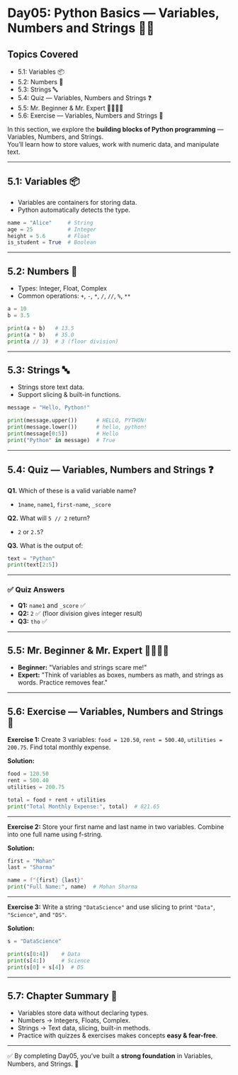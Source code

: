 # Day05: Python Basics — Variables, Numbers and Strings 🔢🔤

## Topics Covered
- 5.1: Variables 📦
- 5.2: Numbers 🔢
- 5.3: Strings 🔤
- 5.4: Quiz — Variables, Numbers and Strings ❓
- 5.5: Mr. Beginner & Mr. Expert 🧑‍💻👨‍🏫
- 5.6: Exercise — Variables, Numbers and Strings 📝

In this section, we explore the **building blocks of Python programming** — Variables, Numbers, and Strings.  
You’ll learn how to store values, work with numeric data, and manipulate text.  


---

## 5.1: Variables 📦
- Variables are containers for storing data.
- Python automatically detects the type.

```python
name = "Alice"     # String
age = 25           # Integer
height = 5.6       # Float
is_student = True  # Boolean
````

---

## 5.2: Numbers 🔢

* Types: Integer, Float, Complex
* Common operations: `+`, `-`, `*`, `/`, `//`, `%`, `**`

```python
a = 10
b = 3.5

print(a + b)   # 13.5
print(a * b)   # 35.0
print(a // 3)  # 3 (floor division)
```

---

## 5.3: Strings 🔤

* Strings store text data.
* Support slicing & built-in functions.

```python
message = "Hello, Python!"

print(message.upper())      # HELLO, PYTHON!
print(message.lower())      # hello, python!
print(message[0:5])         # Hello
print("Python" in message)  # True
```

---

## 5.4: Quiz — Variables, Numbers and Strings ❓

**Q1.** Which of these is a valid variable name?

* `1name`, `name1`, `first-name`, `_score`

**Q2.** What will `5 // 2` return?

* `2` or `2.5`?

**Q3.** What is the output of:

```python
text = "Python"
print(text[2:5])
```

---

### ✅ Quiz Answers

* **Q1:** `name1` and `_score` ✅
* **Q2:** `2` ✅ (floor division gives integer result)
* **Q3:** `tho` ✅

---

## 5.5: Mr. Beginner & Mr. Expert 🧑‍💻👨‍🏫

* **Beginner:** "Variables and strings scare me!"
* **Expert:** "Think of variables as boxes, numbers as math, and strings as words. Practice removes fear."

---

## 5.6: Exercise — Variables, Numbers and Strings 📝

**Exercise 1:**
Create 3 variables: `food = 120.50`, `rent = 500.40`, `utilities = 200.75`.
Find total monthly expense.

**Solution:**

```python
food = 120.50
rent = 500.40
utilities = 200.75

total = food + rent + utilities
print("Total Monthly Expense:", total)  # 821.65
```

---

**Exercise 2:**
Store your first name and last name in two variables. Combine into one full name using f-string.

**Solution:**

```python
first = "Mohan"
last = "Sharma"

name = f"{first} {last}"
print("Full Name:", name)  # Mohan Sharma
```

---

**Exercise 3:**
Write a string `"DataScience"` and use slicing to print `"Data"`, `"Science"`, and `"DS"`.

**Solution:**

```python
s = "DataScience"

print(s[0:4])    # Data
print(s[4:])     # Science
print(s[0] + s[4])  # DS
```

---

## 5.7: Chapter Summary 📘

* Variables store data without declaring types.
* Numbers → Integers, Floats, Complex.
* Strings → Text data, slicing, built-in methods.
* Practice with quizzes & exercises makes concepts **easy & fear-free**.

---

✅ By completing Day05, you’ve built a **strong foundation** in Variables, Numbers, and Strings. 🚀







